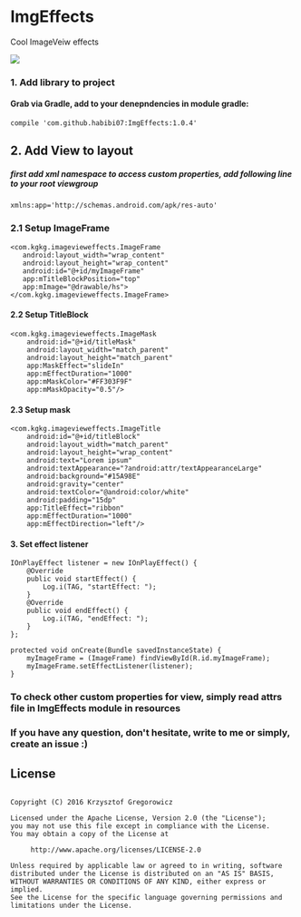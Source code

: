 # **ImgEffects**
Cool ImageVeiw effects

![](presentation_gif.gif)

### 1. Add library to project
#### Grab via Gradle, add to your denepndencies in module gradle:

```compile 'com.github.habibi07:ImgEffects:1.0.4'```

## 2. Add View to layout
##### first add xml namespace to access custom properties, add following line to your root viewgroup

```xmlns:app='http://schemas.android.com/apk/res-auto'```

### 2.1 Setup ImageFrame
```
<com.kgkg.imagevieweffects.ImageFrame
   android:layout_width="wrap_content"
   android:layout_height="wrap_content"
   android:id="@+id/myImageFrame"
   app:mTitleBlockPosition="top"
   app:mImage="@drawable/hs">
</com.kgkg.imagevieweffects.ImageFrame>
```

#### 2.2 Setup TitleBlock

```
<com.kgkg.imagevieweffects.ImageMask
    android:id="@+id/titleMask"
    android:layout_width="match_parent"
    android:layout_height="match_parent"
    app:MaskEffect="slideIn"
    app:mEffectDuration="1000"
    app:mMaskColor="#FF303F9F"
    app:mMaskOpacity="0.5"/>
```

#### 2.3 Setup mask
```
<com.kgkg.imagevieweffects.ImageTitle
    android:id="@+id/titleBlock"
    android:layout_width="match_parent"
    android:layout_height="wrap_content"
    android:text="Lorem ipsum"
    android:textAppearance="?android:attr/textAppearanceLarge"
    android:background="#15A98E"
    android:gravity="center"
    android:textColor="@android:color/white"
    android:padding="15dp"
    app:TitleEffect="ribbon"
    app:mEffectDuration="1000"
    app:mEffectDirection="left"/>
```
    
#### 3. Set effect listener
```
IOnPlayEffect listener = new IOnPlayEffect() {
    @Override
    public void startEffect() {
        Log.i(TAG, "startEffect: ");
    }
    @Override
    public void endEffect() {
        Log.i(TAG, "endEffect: ");
    }
};

protected void onCreate(Bundle savedInstanceState) {
    myImageFrame = (ImageFrame) findViewById(R.id.myImageFrame);
    myImageFrame.setEffectListener(listener);
}  
```

### To check other custom properties for view, simply read attrs file in ImgEffects module in resources

### If you have any question, don't hesitate, write to me or simply, create an issue :)


## License
```

Copyright (C) 2016 Krzysztof Gregorowicz

Licensed under the Apache License, Version 2.0 (the "License");
you may not use this file except in compliance with the License.
You may obtain a copy of the License at

     http://www.apache.org/licenses/LICENSE-2.0

Unless required by applicable law or agreed to in writing, software
distributed under the License is distributed on an "AS IS" BASIS,
WITHOUT WARRANTIES OR CONDITIONS OF ANY KIND, either express or implied.
See the License for the specific language governing permissions and
limitations under the License.